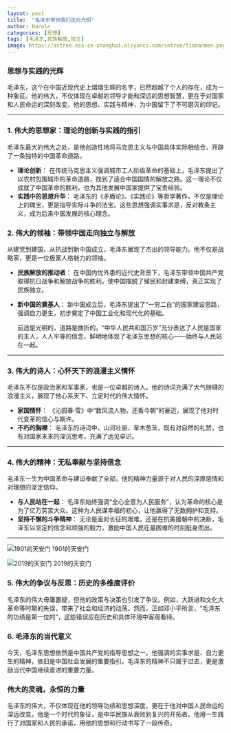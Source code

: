 ```yaml
---
layout: post
title:  "毛泽东带领我们走向光明"
author: Narule
categories: [思想]
tags: [毛泽东,民族解放,独立]
image: https://astree.oss-cn-shanghai.aliyuncs.com/sntree/tiananmen.png
---
```


### **思想与实践的光辉**

毛泽东，这个在中国近现代史上熠熠生辉的名字，已然超越了个人的存在，成为一种象征。他的伟大，不仅体现在卓越的领导才能和深远的思想智慧，更在于对国家和人民命运的深刻改变。他的思想、实践与精神，为中国留下了不可磨灭的印记。

------

### **1. 伟大的思想家：理论的创新与实践的指引**

毛泽东最大的伟大之处，是他创造性地将马克思主义与中国具体实际相结合，开辟了一条独特的中国革命道路。

- **理论创新**：
  在传统马克思主义强调城市工人阶级革命的基础上，毛泽东提出了以农村包围城市的革命道路，找到了适合中国国情的解放之路。这一理论不仅成就了中国革命的胜利，也为其他发展中国家提供了宝贵经验。
- **实践中的思想升华**：
  毛泽东的《矛盾论》、《实践论》等哲学著作，不仅是理论上的瑰宝，更是指导实际斗争的法宝。这些思想强调实事求是，反对教条主义，成为后来中国发展的核心理念。
 

### **2. 伟大的领袖：带领中国走向独立与解放**

从建党到建国，从抗战到新中国成立，毛泽东展现了杰出的领导能力。他不仅是战略家，更是一位极富人格魅力的领袖。

- **民族解放的推动者**：
  在中国内忧外患的近代史背景下，毛泽东带领中国共产党取得抗日战争和解放战争的胜利，使中国摆脱了殖民和封建束缚，真正实现了民族独立。
- **新中国的奠基人**：
  新中国成立后，毛泽东提出了“一穷二白”的国家建设思路，强调自力更生，初步奠定了中国工业化和现代化的基础。

  前途是光明的，道路是曲折的。“中华人民共和国万岁”充分表达了人民是国家的主人，人人平等的信念，鲜明地体现了毛泽东思想的核心——始终与人民站在一起。

------

### **3. 伟大的诗人：心怀天下的浪漫主义情怀**

毛泽东不仅是政治家和军事家，也是一位卓越的诗人。他的诗词充满了大气磅礴的浪漫主义，展现了他心系天下、立足时代的伟大情怀。

- **家国情怀**：
  《沁园春·雪》中“数风流人物，还看今朝”的豪迈，展现了他对时代变革的信心与期许。
- **不朽的胸襟**：
  毛泽东的诗词中，山河壮丽、草木葱茏，既有对自然的礼赞，也有对国家未来的深沉思考，充满了远见卓识。

------

### **4. 伟大的精神：无私奉献与坚持信念**

毛泽东一生为中国革命与建设奉献了全部，他的精神力量源于对人民的深厚感情和对理想的坚定信仰。

- **与人民站在一起**：
  毛泽东始终强调“全心全意为人民服务”，认为革命的核心是为了亿万劳苦大众。这种为人民谋幸福的初心，让他赢得了无数拥护和支持。
- **坚持不懈的斗争精神**：
  无论是面对长征的艰难，还是在抗美援朝中的决断，毛泽东以坚定的信念和顽强的毅力，激励中国人民在最困难的时刻挺身而出。

------

![1901的天安门](https://astree.oss-cn-shanghai.aliyuncs.com/sntree/Tiananmen_1901.jpg)
1901的天安门



![2019的天安门](https://astree.oss-cn-shanghai.aliyuncs.com/sntree/Tiananmen_beijing_Panorama2019_60zhounian.jpg)
2019的天安门

### **5. 伟大的争议与反思：历史的多维度评价**

毛泽东的伟大毋庸置疑，但他的政策与决策也引发了争议。例如，大跃进和文化大革命等时期的失误，带来了社会和经济的动荡。然而，正如邓小平所言，“毛泽东的功绩是第一位的”，这些错误应在历史和具体环境中客观看待。

 

### **6. 毛泽东的当代意义**

今天，毛泽东思想依然是中国共产党的指导思想之一。他强调的实事求是、自力更生的精神，依旧是中国社会发展的重要指引。毛泽东的精神不只属于过去，更是激励当代中国继续奋进的重要力量。



### **伟大的灵魂，永恒的力量**

毛泽东的伟大，不仅体现在他的领导功绩和思想深度，更在于他对中国人民命运的深远改变。他是一个时代的象征，是中华民族从衰败到复兴的开拓者。他用一生践行了对国家和人民的承诺，用他的思想和行动书写了一段传奇。
